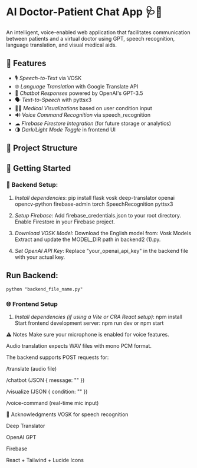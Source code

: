 # AI Doctor-Patient Chat App 🩺🤖

An intelligent, voice-enabled web application that facilitates communication between patients and a virtual doctor using GPT, speech recognition, language translation, and visual medical aids.

## 🧠 Features

- 🎙 *Speech-to-Text* via VOSK
- 🌐 *Language Translation* with Google Translate API
- 💬 *Chatbot Responses* powered by OpenAI's GPT-3.5
- 🗣 *Text-to-Speech* with pyttsx3
- 🧑‍⚕ *Medical Visualizations* based on user condition input
- 🔊 *Voice Command Recognition* via speech_recognition
- ☁ *Firebase Firestore Integration* (for future storage or analytics)
- 🌗 *Dark/Light Mode Toggle* in frontend UI


## 📁 Project Structure

## 🚀 Getting Started

### 🔧 Backend Setup:

1. *Install dependencies*:
    pip install flask vosk deep-translator openai opencv-python firebase-admin torch SpeechRecognition pyttsx3
   
3. *Setup Firebase*:
    Add firebase_credentials.json to your root directory.
    Enable Firestore in your Firebase project.

3. *Download VOSK Model*:
    Download the English model from: Vosk Models Extract and update the MODEL_DIR path in backend2 (1).py.

4. *Set OpenAI API Key*:
    Replace "your_openai_api_key" in the backend file with your actual key.

## Run Backend:
    python "backend_file_name.py"
### 🌐 Frontend Setup

1. *Install dependencies (if using a Vite or CRA React setup)*:
    npm install
    Start frontend development server:
      npm run dev
    or
      npm start
   
⚠ Notes
Make sure your microphone is enabled for voice features.

Audio translation expects WAV files with mono PCM format.

The backend supports POST requests for:

/translate (audio file)

/chatbot (JSON { message: "" })

/visualize (JSON { condition: "" })

/voice-command (real-time mic input)

🙌 Acknowledgments
VOSK for speech recognition

Deep Translator

OpenAI GPT

Firebase

React + Tailwind + Lucide Icons
